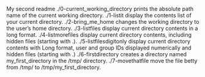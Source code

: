 My second readme
./0-current_working_directory prints the absolute path name of the current working directory.
./1-listit display the contents list of your current directory.
./2-bring_me_home  changes the working directory to the user’s home directory.
./3-listfiles display current directory contents in a long format.
./4-listmorefiles display current directory contents, including hidden files (starting with .).
./5-listfilesdigitonly display current directory contents with Long format, user and group IDs displayed numerically and hidden files (starting with .)
./6-firstdirectory creates a directory named my_first_directory in the /tmp/ directory.
./7-movethatfile move the file betty from /tmp/ to /tmp/my_first_directory.


